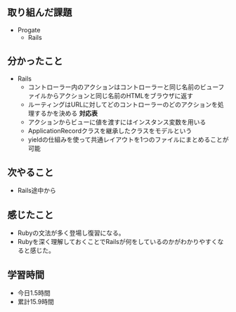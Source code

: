 ## 取り組んだ課題
- Progate
  - Rails
## 分かったこと
  - Rails
    - コントローラー内のアクションはコントローラーと同じ名前のビューファイルからアクションと同じ名前のHTMLをブラウザに返す
    - ルーティングはURLに対してどのコントローラーのどのアクションを処理するかを決める __対応表__
    - アクションからビューに値を渡すにはインスタンス変数を用いる
    - ApplicationRecordクラスを継承したクラスをモデルという
    - yieldの仕組みを使って共通レイアウトを1つのファイルにまとめることが可能
## 次やること
- Rails途中から
## 感じたこと
- Rubyの文法が多く登場し復習になる。
- Rubyを深く理解しておくことでRailsが何をしているのかがわかりやすくなると感じた。
## 学習時間
- 今日1.5時間
- 累計15.9時間
